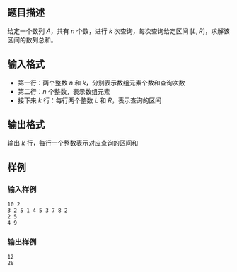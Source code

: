 
## 题目描述
给定一个数列 $A$，共有 $n$ 个数，进行 $k$ 次查询，每次查询给定区间 $[L,R]$，求解该区间的数列总和。

## 输入格式
- 第一行：两个整数 $n$ 和 $k$，分别表示数组元素个数和查询次数
- 第二行：$n$ 个整数，表示数组元素
- 接下来 $k$ 行：每行两个整数 $L$ 和 $R$，表示查询的区间

## 输出格式
输出 $k$ 行，每行一个整数表示对应查询的区间和

## 样例

### 输入样例
```
10 2
3 2 5 1 4 5 3 7 8 2
2 5
4 9
```

### 输出样例
```
12
28
```
